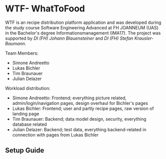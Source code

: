 # WTF- WhatToFood
WTF is an recipe distribution platform application and was developed during the study course Software Engineering Advanced at FH JOANNEUM (UAS)
in the Bachelor's degree Informationsmanagement (IMA17). The project was supported by *DI (FH) Johann Blauensteiner* and *DI (FH) Stefan Krausler-Baumann*.

Team Members:
- Simone Andreetto
- Lukas Bichler
- Tim Braunauer
- Julian Delazer

Workload distribution:
- Simone Andreetto: Frontend; everything picture related, admin/login/navigation pages, design overhaul for Bichler's pages
- Lukas Bichler: Frontend; user and partly recipe pages, raw version of landing page
- Tim Braunauer: Backend; data model design, security, everything database related
- Julian Delazer: Backend; test data, everything backend-related in connection with pages from Lukas Bichler


## Setup Guide

